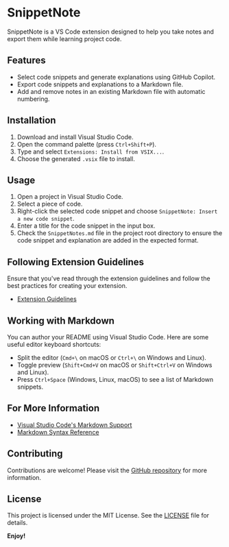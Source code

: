 # SnippetNote

SnippetNote is a VS Code extension designed to help you take notes and export them while learning project code.

## Features

- Select code snippets and generate explanations using GitHub Copilot.
- Export code snippets and explanations to a Markdown file.
- Add and remove notes in an existing Markdown file with automatic numbering.

## Installation

1. Download and install Visual Studio Code.
2. Open the command palette (press `Ctrl+Shift+P`).
3. Type and select `Extensions: Install from VSIX...`.
4. Choose the generated `.vsix` file to install.

## Usage

1. Open a project in Visual Studio Code.
2. Select a piece of code.
3. Right-click the selected code snippet and choose `SnippetNote: Insert a new code snippet`.
4. Enter a title for the code snippet in the input box.
5. Check the `SnippetNotes.md` file in the project root directory to ensure the code snippet and explanation are added in the expected format.

## Following Extension Guidelines

Ensure that you've read through the extension guidelines and follow the best practices for creating your extension.

* [Extension Guidelines](https://code.visualstudio.com/api/references/extension-guidelines)

## Working with Markdown

You can author your README using Visual Studio Code. Here are some useful editor keyboard shortcuts:

* Split the editor (`Cmd+\` on macOS or `Ctrl+\` on Windows and Linux).
* Toggle preview (`Shift+Cmd+V` on macOS or `Shift+Ctrl+V` on Windows and Linux).
* Press `Ctrl+Space` (Windows, Linux, macOS) to see a list of Markdown snippets.

## For More Information

* [Visual Studio Code's Markdown Support](http://code.visualstudio.com/docs/languages/markdown)
* [Markdown Syntax Reference](https://help.github.com/articles/markdown-basics/)

## Contributing

Contributions are welcome! Please visit the [GitHub repository](https://github.com/your-repo) for more information.

## License

This project is licensed under the MIT License. See the [LICENSE](LICENSE) file for details.

**Enjoy!**

